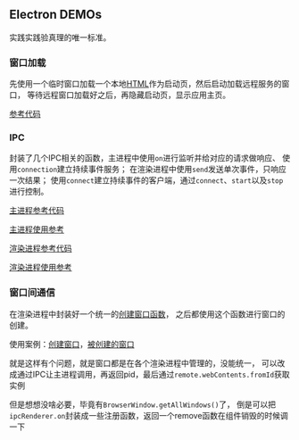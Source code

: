 ## Electron DEMOs

实践实践验真理的唯一标准。

### 窗口加载

先使用一个临时窗口加载一个本地[HTML](/resources/startup.html)作为启动页，然后启动加载远程服务的窗口，
等待远程窗口加载好之后，再隐藏启动页，显示应用主页。

[参考代码](/app/index.ts)

### IPC

封装了几个IPC相关的函数，主进程中使用`on`进行监听并给对应的请求做响应、
使用`connection`建立持续事件服务；
在渲染进程中使用`send`发送单次事件，只响应一次结果；
使用`connect`建立持续事件的客户端，通过`connect`、`start`以及`stop`进行控制。

[主进程参考代码](/app/utils/ipc.ts)

[主进程使用参考](/app/ipcRegister.ts)

[渲染进程参考代码](/view/src/utils/ipc.ts)

[渲染进程使用参考](/view/src/ipc/demo.ts)

### 窗口间通信

在渲染进程中封装好一个统一的[创建窗口函数](/view/src/utils/window.ts)，
之后都使用这个函数进行窗口的创建。

使用案例：[创建窗口](/view/src/pages/Home.tsx)，[被创建的窗口](/view/src/pages/Other.tsx)

就是这样有个问题，就是窗口都是在各个渲染进程中管理的，没能统一，
可以改成通过IPC让主进程调用，再返回pid，最后通过`remote.webContents.fromId`获取实例

但是想想没啥必要，毕竟有`BrowserWindow.getAllWindows()`了，
倒是可以把`ipcRenderer.on`封装成一些注册函数，返回一个remove函数在组件销毁的时候调一下
